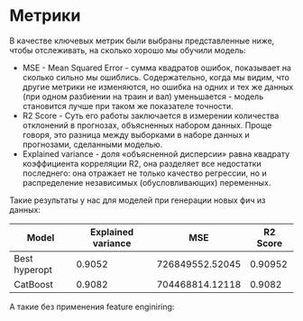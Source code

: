 # Метрики

В качестве ключевых метрик были выбраны представленные ниже, чтобы отслеживать, на сколько хорошо мы обучили модель:
* MSE - Mean Squared Error - сумма квадратов ошибок, показывает на сколько сильно мы ошиблись. Содержательно, когда мы видим, что другие метрики не изменяются, но ошибка на одних и тех же данных (при одном разбиении на траин и вал) уменьшается - модель становится лучше при таком же показателе точности.
* R2 Score - Суть его работы заключается в измерении количества отклонений в прогнозах, объясненных набором данных. Проще говоря, это разница между выборками в наборе данных и прогнозами, сделанными моделью.
* Explained variance - доля «объясненной дисперсии» равна квадрату коэффициента корреляции R2, она разделяет все недостатки последнего: она отражает не только качество регрессии, но и распределение независимых (обусловливающих) переменных.

Такие результаты у нас для моделей при генерации новых фич из данных:

| Model         | Explained variance | MSE             | R2 Score |
| ------------- | ------------------ | --------------- | -------- |
| Best hyperopt | 0.9052             | 726849552.52045 | 0.90952  |
| CatBoost      | 0.9082             | 704468814.12118 | 0.9082   |

А такие без применения feature enginiring:


